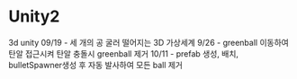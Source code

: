 # Unity2
 3d unity
09/19 - 세 개의 공 굴러 떨어지는 3D 가상세계
9/26 - greenball 이동하여 탄알 접근시켜 탄알 충돌시 greenball 제거
10/11 - prefab 생성, 배치, bulletSpawner생성 후 자동 발사하여 모든 ball 제거
